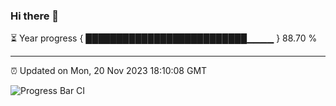 ### Hi there 👋

⏳ Year progress { ██████████████████████████▁▁▁▁ } 88.70 %

---

⏰ Updated on Mon, 20 Nov 2023 18:10:08 GMT

![Progress Bar CI](https://github.com/Shyam-Makwana/GitHub-Actions-Demo/workflows/Progress%20Bar%20CI/badge.svg)
